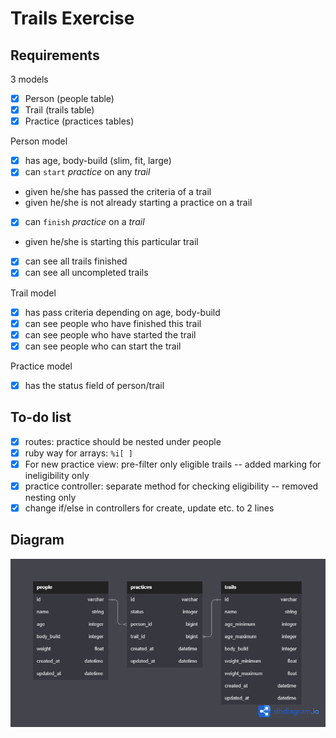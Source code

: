 # Trails Exercise
## Requirements
3 models
 - [x] Person (people table)
 - [x] Trail (trails table)
 - [x] Practice (practices tables)

Person model
 - [x] has age, body-build (slim, fit, large)
 - [x] can `start` *practice* on any *trail*
  - given he/she has passed the criteria of a trail
  - given he/she is not already starting a practice on a trail
 - [x] can `finish` *practice* on a *trail*
  - given he/she is starting this particular trail
 - [x] can see all trails finished
 - [x] can see all uncompleted trails

Trail model
 - [x] has pass criteria depending on age, body-build
 - [x] can see people who have finished this trail
 - [x] can see people who have started the trail
 - [x] can see people who can start the trail

Practice model
 - [x] has the status field of person/trail

## To-do list
 - [x] routes: practice should be nested under people
 - [x] ruby way for arrays: `%i[ ]`
 - [x] For new practice view: pre-filter only eligible trails -- added marking for ineligibility only
 - [x] practice controller: separate method for checking eligibility -- removed nesting only
 - [x] change if/else in controllers for create, update etc. to 2 lines

## Diagram
![Diagram](src/trails_diagram.png)